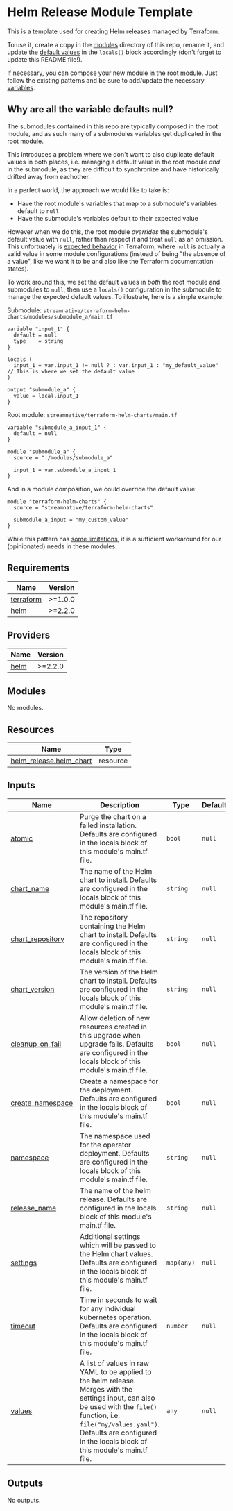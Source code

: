 <!--
  ~ Copyright 2023 StreamNative, Inc.
  ~
  ~ Licensed under the Apache License, Version 2.0 (the "License");
  ~ you may not use this file except in compliance with the License.
  ~ You may obtain a copy of the License at
  ~
  ~     http://www.apache.org/licenses/LICENSE-2.0
  ~
  ~ Unless required by applicable law or agreed to in writing, software
  ~ distributed under the License is distributed on an "AS IS" BASIS,
  ~ WITHOUT WARRANTIES OR CONDITIONS OF ANY KIND, either express or implied.
  ~ See the License for the specific language governing permissions and
  ~ limitations under the License.
-->

# Helm Release Module Template
This is a template used for creating Helm releases managed by Terraform.

To use it, create a copy in the [modules](https://github.com/streamnative/terraform-helm-charts/tree/master/modules) directory of this repo, rename it, and update the [default values](https://github.com/streamnative/terraform-helm-charts/blob/master/modules/_templates/_helm_release/main.tf) in the `locals()` block accordingly (don't forget to update this README file!).

If necessary, you can compose your new module in the [root module](https://github.com/streamnative/terraform-helm-charts/blob/master/main.tf). Just follow the existing patterns and be sure to add/update the necessary [variables](https://github.com/streamnative/terraform-helm-charts/blob/master/variables.tf).


## Why are all the variable defaults null?
The submodules contained in this repo are typically composed in the root module, and as such many of a submodules variables get duplicated in the root module. 

This introduces a problem where we don't want to also duplicate default values in both places, i.e. managing a default value in the root module _and_ in the submodule, as they are difficult to synchronize and have historically drifted away from eachother.

In a perfect world, the approach we would like to take is:

- Have the root module's variables that map to a submodule's variables default to `null`
- Have the submodule's variables default to their expected value

However when we do this, the root module _overrides_ the submodule's default value with `null`, rather than respect it and treat `null` as an omission. This unfortuately is [expected behavior](https://github.com/hashicorp/terraform/issues/24142#issuecomment-646393631) in Terraform, where `null` is actually a valid value in some module configurations (instead of being "the absence of a value", like we want it to be and also like the Terraform documentation states).

To work around this, we set the default values in _both_ the root module and submodules to `null`, then use a `locals()` configuration in the submodule to manage the expected default values. To illustrate, here is a simple example:

Submodule: `streamnative/terraform-helm-charts/modules/submodule_a/main.tf`
```hcl
variable "input_1" {
  default = null
  type    = string
}

locals (
  input_1 = var.input_1 != null ? : var.input_1 : "my_default_value" // This is where we set the default value
)

output "submodule_a" {
  value = local.input_1
}
```

Root module: `streamnative/terraform-helm-charts/main.tf`
```hcl
variable "submodule_a_input_1" {
  default = null
}

module "submodule_a" {
  source = "./modules/submodule_a"

  input_1 = var.submodule_a_input_1
}
```

And in a module composition, we could override the default value:
```hcl
module "terraform-helm-charts" {
  source = "streamnative/terraform-helm-charts"

  submodule_a_input = "my_custom_value" 
}
```

While this pattern has [some limitations](https://github.com/hashicorp/terraform/issues/24142#issuecomment-938106778), it is a sufficient workaround for our (opinionated) needs in these modules.
## Requirements

| Name | Version |
|------|---------|
| <a name="requirement_terraform"></a> [terraform](#requirement\_terraform) | >=1.0.0 |
| <a name="requirement_helm"></a> [helm](#requirement\_helm) | >=2.2.0 |

## Providers

| Name | Version |
|------|---------|
| <a name="provider_helm"></a> [helm](#provider\_helm) | >=2.2.0 |

## Modules

No modules.

## Resources

| Name | Type |
|------|------|
| [helm_release.helm_chart](https://registry.terraform.io/providers/hashicorp/helm/latest/docs/resources/release) | resource |

## Inputs

| Name | Description | Type | Default | Required |
|------|-------------|------|---------|:--------:|
| <a name="input_atomic"></a> [atomic](#input\_atomic) | Purge the chart on a failed installation. Defaults are configured in the locals block of this module's main.tf file. | `bool` | `null` | no |
| <a name="input_chart_name"></a> [chart\_name](#input\_chart\_name) | The name of the Helm chart to install. Defaults are configured in the locals block of this module's main.tf file. | `string` | `null` | no |
| <a name="input_chart_repository"></a> [chart\_repository](#input\_chart\_repository) | The repository containing the Helm chart to install. Defaults are configured in the locals block of this module's main.tf file. | `string` | `null` | no |
| <a name="input_chart_version"></a> [chart\_version](#input\_chart\_version) | The version of the Helm chart to install. Defaults are configured in the locals block of this module's main.tf file. | `string` | `null` | no |
| <a name="input_cleanup_on_fail"></a> [cleanup\_on\_fail](#input\_cleanup\_on\_fail) | Allow deletion of new resources created in this upgrade when upgrade fails. Defaults are configured in the locals block of this module's main.tf file. | `bool` | `null` | no |
| <a name="input_create_namespace"></a> [create\_namespace](#input\_create\_namespace) | Create a namespace for the deployment. Defaults are configured in the locals block of this module's main.tf file. | `bool` | `null` | no |
| <a name="input_namespace"></a> [namespace](#input\_namespace) | The namespace used for the operator deployment. Defaults are configured in the locals block of this module's main.tf file. | `string` | `null` | no |
| <a name="input_release_name"></a> [release\_name](#input\_release\_name) | The name of the helm release. Defaults are configured in the locals block of this module's main.tf file. | `string` | `null` | no |
| <a name="input_settings"></a> [settings](#input\_settings) | Additional settings which will be passed to the Helm chart values. Defaults are configured in the locals block of this module's main.tf file. | `map(any)` | `null` | no |
| <a name="input_timeout"></a> [timeout](#input\_timeout) | Time in seconds to wait for any individual kubernetes operation. Defaults are configured in the locals block of this module's main.tf file. | `number` | `null` | no |
| <a name="input_values"></a> [values](#input\_values) | A list of values in raw YAML to be applied to the helm release. Merges with the settings input, can also be used with the `file()` function, i.e. `file("my/values.yaml")`. Defaults are configured in the locals block of this module's main.tf file. | `any` | `null` | no |

## Outputs

No outputs.
